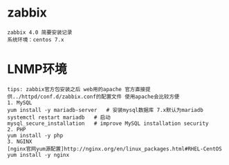 # zabbix
    zabbix 4.0 简要安装记录
    系统环境：centos 7.x

# LNMP环境
    tips: zabbix官方包安装之后 web用的apache 官方直接提供../httpd/conf.d/zabbix.conf的配置文件 使用apache会比较方便
    1. MySQL  
    yum install -y mariadb-server   # 安装mysql数据库 7.x默认为mariadb
    systemctl restart mariadb	# 启动
    mysql_secure_installation	# improve MySQL installation security
    2. PHP  
    yum install -y php
    3. NGINX  
    [nginx官网yum源配置]http://nginx.org/en/linux_packages.html#RHEL-CentOS
    yum install -y nginx
